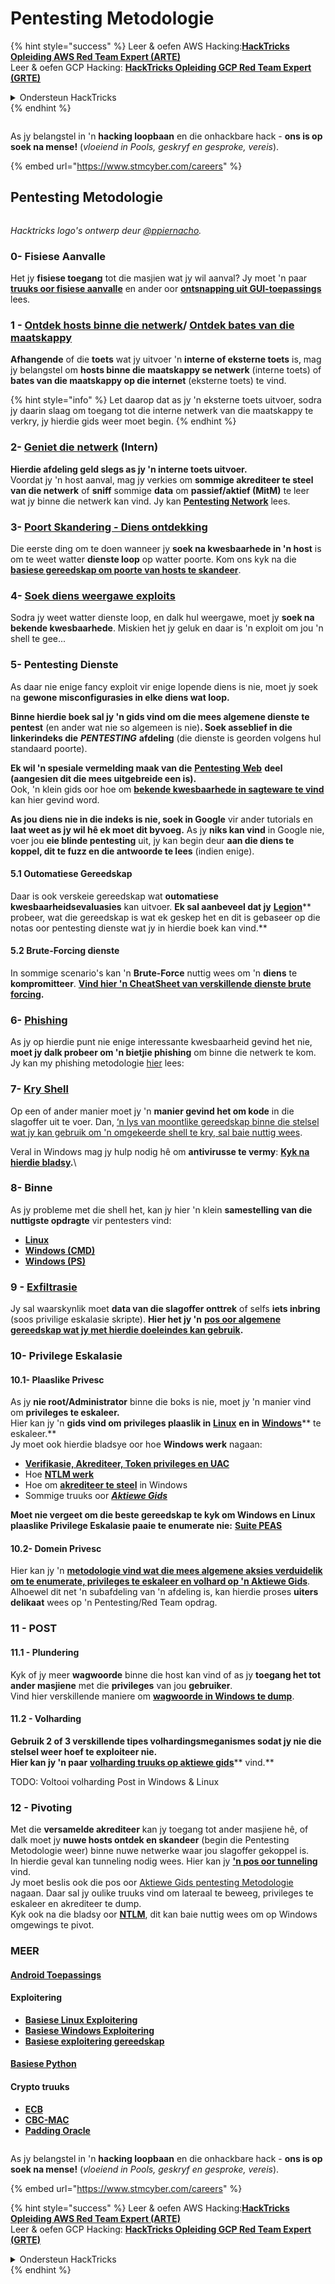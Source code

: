 # Pentesting Metodologie

{% hint style="success" %}
Leer & oefen AWS Hacking:<img src="../.gitbook/assets/arte.png" alt="" data-size="line">[**HackTricks Opleiding AWS Red Team Expert (ARTE)**](https://training.hacktricks.xyz/courses/arte)<img src="../.gitbook/assets/arte.png" alt="" data-size="line">\
Leer & oefen GCP Hacking: <img src="../.gitbook/assets/grte.png" alt="" data-size="line">[**HackTricks Opleiding GCP Red Team Expert (GRTE)**<img src="../.gitbook/assets/grte.png" alt="" data-size="line">](https://training.hacktricks.xyz/courses/grte)

<details>

<summary>Ondersteun HackTricks</summary>

* Kyk na die [**subskripsie planne**](https://github.com/sponsors/carlospolop)!
* **Sluit aan by die** 💬 [**Discord groep**](https://discord.gg/hRep4RUj7f) of die [**telegram groep**](https://t.me/peass) of **volg** ons op **Twitter** 🐦 [**@hacktricks\_live**](https://twitter.com/hacktricks\_live)**.**
* **Deel hacking truuks deur PRs in te dien aan die** [**HackTricks**](https://github.com/carlospolop/hacktricks) en [**HackTricks Cloud**](https://github.com/carlospolop/hacktricks-cloud) github repos.

</details>
{% endhint %}

<figure><img src="../.gitbook/assets/image (1) (1) (1) (1) (1) (1) (1) (1) (1) (1) (1).png" alt=""><figcaption></figcaption></figure>

As jy belangstel in 'n **hacking loopbaan** en die onhackbare hack - **ons is op soek na mense!** (_vloeiend in Pools, geskryf en gesproke, vereis_).

{% embed url="https://www.stmcyber.com/careers" %}

## Pentesting Metodologie

<figure><img src="../.gitbook/assets/HACKTRICKS-logo.svg" alt=""><figcaption></figcaption></figure>

_Hacktricks logo's ontwerp deur_ [_@ppiernacho_](https://www.instagram.com/ppieranacho/)_._

### 0- Fisiese Aanvalle

Het jy **fisiese toegang** tot die masjien wat jy wil aanval? Jy moet 'n paar [**truuks oor fisiese aanvalle**](../hardware-physical-access/physical-attacks.md) en ander oor [**ontsnapping uit GUI-toepassings**](../hardware-physical-access/escaping-from-gui-applications.md) lees.

### 1 - [Ontdek hosts binne die netwerk](pentesting-network/#discovering-hosts)/ [Ontdek bates van die maatskappy](external-recon-methodology/)

**Afhangende** of die **toets** wat jy uitvoer 'n **interne of eksterne toets** is, mag jy belangstel om **hosts binne die maatskappy se netwerk** (interne toets) of **bates van die maatskappy op die internet** (eksterne toets) te vind.

{% hint style="info" %}
Let daarop dat as jy 'n eksterne toets uitvoer, sodra jy daarin slaag om toegang tot die interne netwerk van die maatskappy te verkry, jy hierdie gids weer moet begin.
{% endhint %}

### **2-** [**Geniet die netwerk**](pentesting-network/) **(Intern)**

**Hierdie afdeling geld slegs as jy 'n interne toets uitvoer.**\
Voordat jy 'n host aanval, mag jy verkies om **sommige akrediteer te steel** **van die netwerk** of **sniff** sommige **data** om **passief/aktief (MitM)** te leer wat jy binne die netwerk kan vind. Jy kan [**Pentesting Network**](pentesting-network/#sniffing) lees.

### 3- [Poort Skandering - Diens ontdekking](pentesting-network/#scanning-hosts)

Die eerste ding om te doen wanneer jy **soek na kwesbaarhede in 'n host** is om te weet watter **dienste loop** op watter poorte. Kom ons kyk na die [**basiese gereedskap om poorte van hosts te skandeer**](pentesting-network/#scanning-hosts).

### **4-** [Soek diens weergawe exploits](search-exploits.md)

Sodra jy weet watter dienste loop, en dalk hul weergawe, moet jy **soek na bekende kwesbaarhede**. Miskien het jy geluk en daar is 'n exploit om jou 'n shell te gee...

### **5-** Pentesting Dienste

As daar nie enige fancy exploit vir enige lopende diens is nie, moet jy soek na **gewone misconfigurasies in elke diens wat loop.**

**Binne hierdie boek sal jy 'n gids vind om die mees algemene dienste te pentest** (en ander wat nie so algemeen is nie)**. Soek asseblief in die linkerindeks die** _**PENTESTING**_ **afdeling** (die dienste is georden volgens hul standaard poorte).

**Ek wil 'n spesiale vermelding maak van die** [**Pentesting Web**](../network-services-pentesting/pentesting-web/) **deel (aangesien dit die mees uitgebreide een is).**\
Ook, 'n klein gids oor hoe om [**bekende kwesbaarhede in sagteware te vind**](search-exploits.md) kan hier gevind word.

**As jou diens nie in die indeks is nie, soek in Google** vir ander tutorials en **laat weet as jy wil hê ek moet dit byvoeg.** As jy **niks kan vind** in Google nie, voer jou **eie blinde pentesting** uit, jy kan begin deur **aan die diens te koppel, dit te fuzz en die antwoorde te lees** (indien enige).

#### 5.1 Outomatiese Gereedskap

Daar is ook verskeie gereedskap wat **outomatiese kwesbaarheidsevaluasies** kan uitvoer. **Ek sal aanbeveel dat jy** [**Legion**](https://github.com/carlospolop/legion)** probeer, wat die gereedskap is wat ek geskep het en dit is gebaseer op die notas oor pentesting dienste wat jy in hierdie boek kan vind.**

#### **5.2 Brute-Forcing dienste**

In sommige scenario's kan 'n **Brute-Force** nuttig wees om 'n **diens** te **kompromitteer**. [**Vind hier 'n CheatSheet van verskillende dienste brute forcing**](brute-force.md)**.**

### 6- [Phishing](phishing-methodology/)

As jy op hierdie punt nie enige interessante kwesbaarheid gevind het nie, **moet jy dalk probeer om 'n bietjie phishing** om binne die netwerk te kom. Jy kan my phishing metodologie [hier](phishing-methodology/) lees:

### **7-** [**Kry Shell**](reverse-shells/)

Op een of ander manier moet jy 'n **manier gevind het om kode** in die slagoffer uit te voer. Dan, [‘n lys van moontlike gereedskap binne die stelsel wat jy kan gebruik om 'n omgekeerde shell te kry, sal baie nuttig wees](reverse-shells/).

Veral in Windows mag jy hulp nodig hê om **antivirusse te vermy**: [**Kyk na hierdie bladsy**](../windows-hardening/av-bypass.md)**.**\\

### 8- Binne

As jy probleme met die shell het, kan jy hier 'n klein **samestelling van die nuttigste opdragte** vir pentesters vind:

* [**Linux**](../linux-hardening/useful-linux-commands.md)
* [**Windows (CMD)**](../windows-hardening/basic-cmd-for-pentesters.md)
* [**Windows (PS)**](../windows-hardening/basic-powershell-for-pentesters/)

### **9 -** [**Exfiltrasie**](exfiltration.md)

Jy sal waarskynlik moet **data van die slagoffer onttrek** of selfs **iets inbring** (soos privilige eskalasie skripte). **Hier het jy 'n** [**pos oor algemene gereedskap wat jy met hierdie doeleindes kan gebruik**](exfiltration.md)**.**

### **10- Privilege Eskalasie**

#### **10.1- Plaaslike Privesc**

As jy **nie root/Administrator** binne die boks is nie, moet jy 'n manier vind om **privileges te eskaleer.**\
Hier kan jy 'n **gids vind om privileges plaaslik in** [**Linux**](../linux-hardening/privilege-escalation/) **en in** [**Windows**](../windows-hardening/windows-local-privilege-escalation/)** te eskaleer.**\
Jy moet ook hierdie bladsye oor hoe **Windows werk** nagaan:

* [**Verifikasie, Akrediteer, Token privileges en UAC**](../windows-hardening/authentication-credentials-uac-and-efs/)
* Hoe [**NTLM werk**](../windows-hardening/ntlm/)
* Hoe om [**akrediteer te steel**](https://github.com/carlospolop/hacktricks/blob/master/generic-methodologies-and-resources/broken-reference/README.md) in Windows
* Sommige truuks oor [_**Aktiewe Gids**_](../windows-hardening/active-directory-methodology/)

**Moet nie vergeet om die beste gereedskap te kyk om Windows en Linux plaaslike Privilege Eskalasie paaie te enumerate nie:** [**Suite PEAS**](https://github.com/carlospolop/privilege-escalation-awesome-scripts-suite)

#### **10.2- Domein Privesc**

Hier kan jy 'n [**metodologie vind wat die mees algemene aksies verduidelik om te enumerate, privileges te eskaleer en volhard op 'n Aktiewe Gids**](../windows-hardening/active-directory-methodology/). Alhoewel dit net 'n subafdeling van 'n afdeling is, kan hierdie proses **uiters delikaat** wees op 'n Pentesting/Red Team opdrag.

### 11 - POST

#### **11**.1 - Plundering

Kyk of jy meer **wagwoorde** binne die host kan vind of as jy **toegang het tot ander masjiene** met die **privileges** van jou **gebruiker**.\
Vind hier verskillende maniere om [**wagwoorde in Windows te dump**](https://github.com/carlospolop/hacktricks/blob/master/generic-methodologies-and-resources/broken-reference/README.md).

#### 11.2 - Volharding

**Gebruik 2 of 3 verskillende tipes volhardingsmeganismes sodat jy nie die stelsel weer hoef te exploiteer nie.**\
**Hier kan jy 'n paar** [**volharding truuks op aktiewe gids**](../windows-hardening/active-directory-methodology/#persistence)** vind.**

TODO: Voltooi volharding Post in Windows & Linux

### 12 - Pivoting

Met die **versamelde akrediteer** kan jy toegang tot ander masjiene hê, of dalk moet jy **nuwe hosts ontdek en skandeer** (begin die Pentesting Metodologie weer) binne nuwe netwerke waar jou slagoffer gekoppel is.\
In hierdie geval kan tunneling nodig wees. Hier kan jy [**'n pos oor tunneling**](tunneling-and-port-forwarding.md) vind.\
Jy moet beslis ook die pos oor [Aktiewe Gids pentesting Metodologie](../windows-hardening/active-directory-methodology/) nagaan. Daar sal jy oulike truuks vind om lateraal te beweeg, privileges te eskaleer en akrediteer te dump.\
Kyk ook na die bladsy oor [**NTLM**](../windows-hardening/ntlm/), dit kan baie nuttig wees om op Windows omgewings te pivot.

### MEER

#### [Android Toepassings](../mobile-pentesting/android-app-pentesting/)

#### **Exploitering**

* [**Basiese Linux Exploitering**](broken-reference/)
* [**Basiese Windows Exploitering**](../binary-exploitation/windows-exploiting-basic-guide-oscp-lvl.md)
* [**Basiese exploitering gereedskap**](../binary-exploitation/basic-stack-binary-exploitation-methodology/tools/)

#### [**Basiese Python**](python/)

#### **Crypto truuks**

* [**ECB**](../crypto-and-stego/electronic-code-book-ecb.md)
* [**CBC-MAC**](../crypto-and-stego/cipher-block-chaining-cbc-mac-priv.md)
* [**Padding Oracle**](../crypto-and-stego/padding-oracle-priv.md)

<figure><img src="../.gitbook/assets/image (1) (1) (1) (1) (1) (1) (1) (1) (1) (1) (1).png" alt=""><figcaption></figcaption></figure>

As jy belangstel in 'n **hacking loopbaan** en die onhackbare hack - **ons is op soek na mense!** (_vloeiend in Pools, geskryf en gesproke, vereis_).

{% embed url="https://www.stmcyber.com/careers" %}

{% hint style="success" %}
Leer & oefen AWS Hacking:<img src="../.gitbook/assets/arte.png" alt="" data-size="line">[**HackTricks Opleiding AWS Red Team Expert (ARTE)**](https://training.hacktricks.xyz/courses/arte)<img src="../.gitbook/assets/arte.png" alt="" data-size="line">\
Leer & oefen GCP Hacking: <img src="../.gitbook/assets/grte.png" alt="" data-size="line">[**HackTricks Opleiding GCP Red Team Expert (GRTE)**<img src="../.gitbook/assets/grte.png" alt="" data-size="line">](https://training.hacktricks.xyz/courses/grte)

<details>

<summary>Ondersteun HackTricks</summary>

* Kyk na die [**subskripsie planne**](https://github.com/sponsors/carlospolop)!
* **Sluit aan by die** 💬 [**Discord groep**](https://discord.gg/hRep4RUj7f) of die [**telegram groep**](https://t.me/peass) of **volg** ons op **Twitter** 🐦 [**@hacktricks\_live**](https://twitter.com/hacktricks\_live)**.**
* **Deel hacking truuks deur PRs in te dien aan die** [**HackTricks**](https://github.com/carlospolop/hacktricks) en [**HackTricks Cloud**](https://github.com/carlospolop/hacktricks-cloud) github repos.

</details>
{% endhint %}
